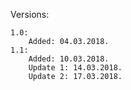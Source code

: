 Versions:

    1.0: 
		Added: 04.03.2018.
    1.1: 
		Added: 10.03.2018.
		Update 1: 14.03.2018.
		Update 2: 17.03.2018.
